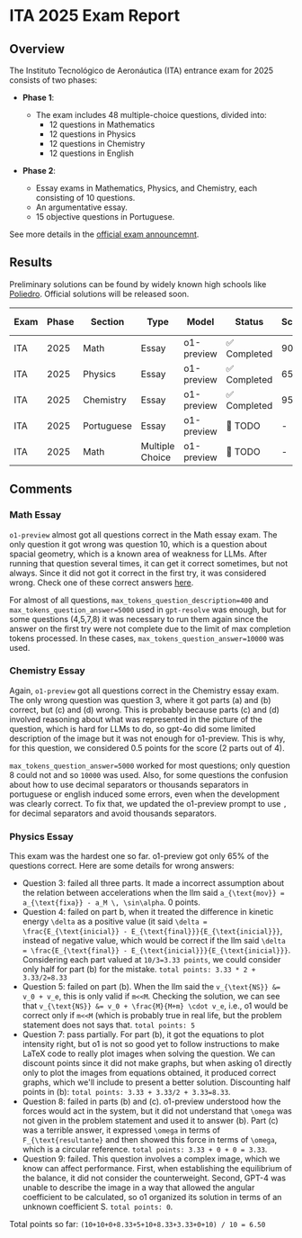# ITA 2025 Exam Report

## Overview
The Instituto Tecnológico de Aeronáutica (ITA) entrance exam for 2025 consists of two phases:

- **Phase 1**: 
  - The exam includes 48 multiple-choice questions, divided into:
    - 12 questions in Mathematics
    - 12 questions in Physics
    - 12 questions in Chemistry
    - 12 questions in English

- **Phase 2**: 
  - Essay exams in Mathematics, Physics, and Chemistry, each consisting of 10 questions.
  - An argumentative essay.
  - 15 objective questions in Portuguese.

See more details in the [official exam announcemnt](https://vestibular.ita.br/instrucoes/edital_2025.pdf).

## Results

Preliminary solutions can be found by widely known high schools like [Poliedro](https://poliedroresolve.sistemapoliedro.com.br/vestibulares/ita?year=2025). Official solutions will be released soon.

| Exam | Phase | Section | Type | Model | Status | Score | PDF Compiled |
|------|-------|---------|------|-------|--------|-------|--------------|
| ITA  | 2025  | Math    | Essay | o1-preview | ✅ Completed | 90%| [PDF](math/essays/solutions/solutions_compiled.pdf) |
| ITA  | 2025  | Physics | Essay | o1-preview | ✅ Completed | 65% | [PDF](physics/essays/solutions/solutions_compiled.pdf) |
| ITA  | 2025  | Chemistry | Essay | o1-preview | ✅ Completed | 95% | [PDF](chemistry/essays/solutions/solutions_compiled.pdf) |
| ITA  | 2025  | Portuguese | Essay | o1-preview | 🚧 TODO | - | - |
| ITA  | 2025  | Math    | Multiple Choice | o1-preview | 🚧 TODO | - | - |

## Comments

### Math Essay
`o1-preview` almost got all questions correct in the Math essay exam. The only question it got wrong was question 10, which is a question about spacial geometry, which is a known area of weakness for LLMs. After running that question several times, it can get it correct sometimes, but not always. Since it did not got it correct in the first try, it was considered wrong. Check one of these correct answers [here](math/essays/solutions/q10_solution_rerun.txt).

For almost of all questions, `max_tokens_question_description=400` and `max_tokens_question_answer=5000` used in `gpt-resolve` was enough, but for some questions (4,5,7,8) it was necessary to run them again since the answer on the first try were not complete due to the limit of max completion tokens processed. In these cases, `max_tokens_question_answer=10000` was used.

### Chemistry Essay

Again, `o1-preview` got all questions correct in the Chemistry essay exam. The only wrong question was question 3, where it got parts (a) and (b) correct, but (c) and (d) wrong. This is probably because parts (c) and (d) involved reasoning about what was represented in the picture of the question, which is hard for LLMs to do, so gpt-4o did some limited description of the image but it was not enough for o1-preview. This is why, for this question, we considered 0.5 points for the score (2 parts out of 4).

`max_tokens_question_answer=5000` worked for most questions; only question 8 could not and so `10000` was used. Also, for some questions the confusion about how to use decimal separators or thousands separators in portuguese or english induced some errors, even when the development was clearly correct. To fix that, we updated the o1-preview prompt to use `,` for decimal separators and avoid thousands separators.

### Physics Essay

This exam was the hardest one so far. o1-preview got only 65% of the questions correct. Here are some details for wrong answers:

- Question 3: failed all three parts. It made a incorrect assumption about the relation between accelerations when the llm said `a_{\text{mov}} = a_{\text{fixa}} - a_M \, \sin\alpha`. 0 points.
- Question 4: failed on part b, when it treated the difference in kinetic energy `\delta` as a positive value (it said `\delta = \frac{E_{\text{inicial}} - E_{\text{final}}}{E_{\text{inicial}}}`, instead of negative value, which would be correct if the llm said `\delta = \frac{E_{\text{final}} - E_{\text{inicial}}}{E_{\text{inicial}}}`. Considering each part valued at `10/3=3.33 points`, we could consider only half for part (b) for the mistake. `total points: 3.33 * 2 + 3.33/2=8.33`
- Question 5: failed on part (b). When the llm said the `v_{\text{NS}} &= v_0 + v_e`, this is only valid if `m<<M`. Checking the solution, we can see that `v_{\text{NS}} &= v_0 + \frac{M}{M+m} \cdot v_e`, i.e., o1 would be correct only if `m<<M` (which is probably true in real life, but the problem statement does not says that. `total points: 5`
- Question 7: pass partially. For part (b), it got the equations to plot intensity right, but o1 is not so good yet to follow instructions to make LaTeX code to really plot images when solving the question.  We can discount points since it did not make graphs, but when asking o1 directly only to plot the images from equations obtained, it produced correct graphs, which we'll include to present a better solution. Discounting half points in (b): `total points: 3.33 + 3.33/2 + 3.33=8.33`. 
- Question 8: failed in parts (b) and (c). o1-preview understood how the forces would act in the system, but it did not understand that `\omega` was not given in the problem statement and used it to answer (b). Part (c) was a terrible answer, it expressed `\omega` in terms of `F_{\text{resultante}` and then showed this force in terms of `\omega`, which is  a circular reference. `total points: 3.33 + 0 + 0 = 3.33`.
- Question 9: failed. This question involves a complex image, which we know can affect performance. First, when establishing the equilibrium of the balance, it did not consider the counterweight. Second, GPT-4 was unable to describe the image in a way that allowed the angular coefficient to be calculated, so o1 organized its solution in terms of an unknown coefficient S. `total points: 0`.

Total points so far: `(10+10+0+8.33+5+10+8.33+3.33+0+10) / 10 = 6.50` 